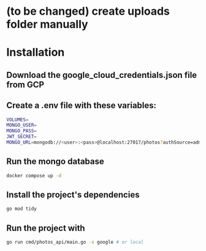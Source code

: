 # (to be changed) create uploads folder manually

# Installation

## Download the google_cloud_credentials.json file from GCP

## Create a .env file with these variables: 
```bash
VOLUMES=
MONGO_USER=
MONGO_PASS=
JWT_SECRET=
MONGO_URL=mongodb://<user>:<pass>@localhost:27017/photos?authSource=admin
```
## Run the mongo database
```bash
docker compose up -d
```
## Install the project's dependencies
```bash
go mod tidy
```

## Run the project with
```bash
go run cmd/photos_api/main.go -s google # or local
```
